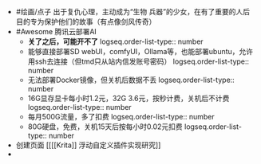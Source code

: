 - #绘画/点子 出于复仇心理，主动成为“生物 兵器”的少女，在有了重要的人后目的专为保护他们的故事（有点像剑风传奇）
- #Awesome 腾讯云部署AI
	- **关了之后，可能开不了**
	  logseq.order-list-type:: number
	- 能够直接部署SD webUI，comfyUI，Ollama等，也能部署ubuntu，允许用ssh去连接（但tmd只从站内信发账号密码）
	  logseq.order-list-type:: number
	- 无法部署Docker镜像，但关机后数据不丢
	  logseq.order-list-type:: number
	- 16G显存显卡每小时1.2元，32G 3.6元，按秒计费，关机后不计费
	  logseq.order-list-type:: number
	- 每月500G流量，多了扣费
	  logseq.order-list-type:: number
	- 80G硬盘，免费，关机15天后按每小时0.02元扣费
	  logseq.order-list-type:: number
- 创建页面 [[[[Krita]] 浮动自定义插件实现研究]]
-